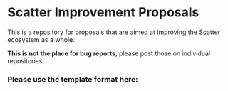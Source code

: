 # Scatter Improvement Proposals

This is a repository for proposals that are aimed at improving the Scatter ecosystem as a whole. 

**This is not the place for bug reports**, please post those on individual repositories.


### Please use the template format here: []()

